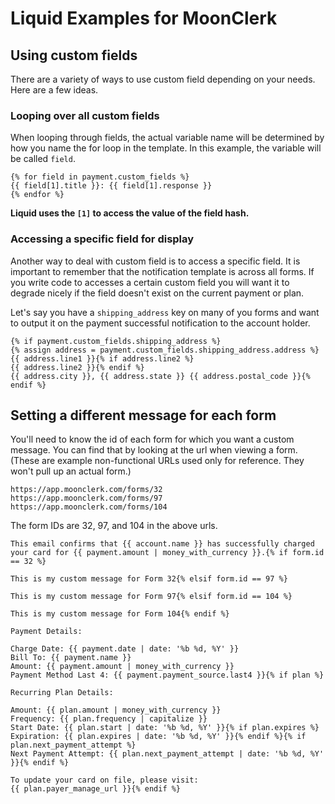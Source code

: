 # Liquid Examples for MoonClerk

## Using custom fields

There are a variety of ways to use custom field depending on your needs. Here are a few ideas.

### Looping over all custom fields

When looping through fields, the actual variable name will be determined
by how you name the for loop in the template. In this example, the variable
will be called `field`.

```Liquid
{% for field in payment.custom_fields %}
{{ field[1].title }}: {{ field[1].response }}
{% endfor %}
```

**Liquid uses the `[1]` to access the value of the field hash.**

### Accessing a specific field for display

Another way to deal with custom field is to access a specific field. It is important to remember that the notification template is across all forms. If you write code to accesses a certain custom field you will want it to degrade nicely if the field doesn't exist on the current payment or plan.

Let's say you have a `shipping_address` key on many of you forms and want to output it on the payment successful notification to the account holder.

```Liquid
{% if payment.custom_fields.shipping_address %}
{% assign address = payment.custom_fields.shipping_address.address %}
{{ address.line1 }}{% if address.line2 %}
{{ address.line2 }}{% endif %}
{{ address.city }}, {{ address.state }} {{ address.postal_code }}{% endif %}
```

## Setting a different message for each form

You'll need to know the id of each form for which you want a custom message. You can find that by looking at the url when viewing a form. (These are example non-functional URLs used only for reference. They won't pull up an actual form.)

```
https://app.moonclerk.com/forms/32
https://app.moonclerk.com/forms/97
https://app.moonclerk.com/forms/104
```

The form IDs are 32, 97, and 104 in the above urls.

```
This email confirms that {{ account.name }} has successfully charged your card for {{ payment.amount | money_with_currency }}.{% if form.id == 32 %}

This is my custom message for Form 32{% elsif form.id == 97 %}

This is my custom message for Form 97{% elsif form.id == 104 %}

This is my custom message for Form 104{% endif %}

Payment Details:

Charge Date: {{ payment.date | date: '%b %d, %Y' }}
Bill To: {{ payment.name }}
Amount: {{ payment.amount | money_with_currency }}
Payment Method Last 4: {{ payment.payment_source.last4 }}{% if plan %}

Recurring Plan Details:

Amount: {{ plan.amount | money_with_currency }}
Frequency: {{ plan.frequency | capitalize }}
Start Date: {{ plan.start | date: '%b %d, %Y' }}{% if plan.expires %}
Expiration: {{ plan.expires | date: '%b %d, %Y' }}{% endif %}{% if plan.next_payment_attempt %}
Next Payment Attempt: {{ plan.next_payment_attempt | date: '%b %d, %Y'  }}{% endif %}

To update your card on file, please visit:
{{ plan.payer_manage_url }}{% endif %}
```
